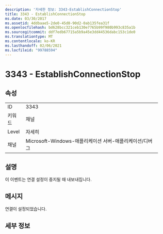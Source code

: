 ```yaml
---
description: '자세한 정보: 3343-EstablishConnectionStop'
title: 3343 - EstablishConnectionStop
ms.date: 03/30/2017
ms.assetid: 4ddbaae5-2de0-45d0-90d2-0ab135fea31f
ms.openlocfilehash: bd628bcc321ceb130e7765b99f980b993c835a1b
ms.sourcegitcommit: ddf7edb67715a5b9a45e3dd44536dabc153c1de0
ms.translationtype: MT
ms.contentlocale: ko-KR
ms.lasthandoff: 02/06/2021
ms.locfileid: "99788594"
---
```

# <a name="3343---establishconnectionstop"></a>3343 - EstablishConnectionStop

## <a name="properties"></a>속성  
  
|||  
|-|-|  
|ID|3343|  
|키워드|채널|  
|Level|자세히|  
|채널|Microsoft-Windows-애플리케이션 서버-애플리케이션/디버그|  
  
## <a name="description"></a>설명  

 이 이벤트는 연결 설정이 중지될 때 내보내집니다.  
  
## <a name="message"></a>메시지  

 연결이 설정되었습니다.  
  
## <a name="details"></a>세부 정보

